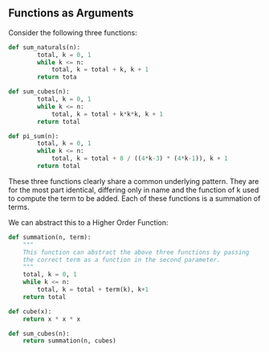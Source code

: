 ## Functions as Arguments

Consider the following three functions:

```python
def sum_naturals(n):
        total, k = 0, 1
        while k <= n:
            total, k = total + k, k + 1
        return tota
```

```python
def sum_cubes(n):
        total, k = 0, 1
        while k <= n:
            total, k = total + k*k*k, k + 1
        return total
```

```python
def pi_sum(n):
        total, k = 0, 1
        while k <= n:
            total, k = total + 8 / ((4*k-3) * (4*k-1)), k + 1
        return total
```

These three functions clearly share a common underlying pattern. They are for the most part identical, differing only in name and the function of k used to compute the term to be added. Each of these functions is a summation of terms. 

We can abstract this to a Higher Order Function: 

```python
def summation(n, term):
	"""
	This function can abstract the above three functions by passing
	the correct term as a function in the second parameter.
	"""
	total, k = 0, 1
	while k <= n: 
		total, k = total + term(k), k+1 
	return total

def cube(x):
	return x * x * x

def sum_cubes(n): 
	return summation(n, cubes)
```

